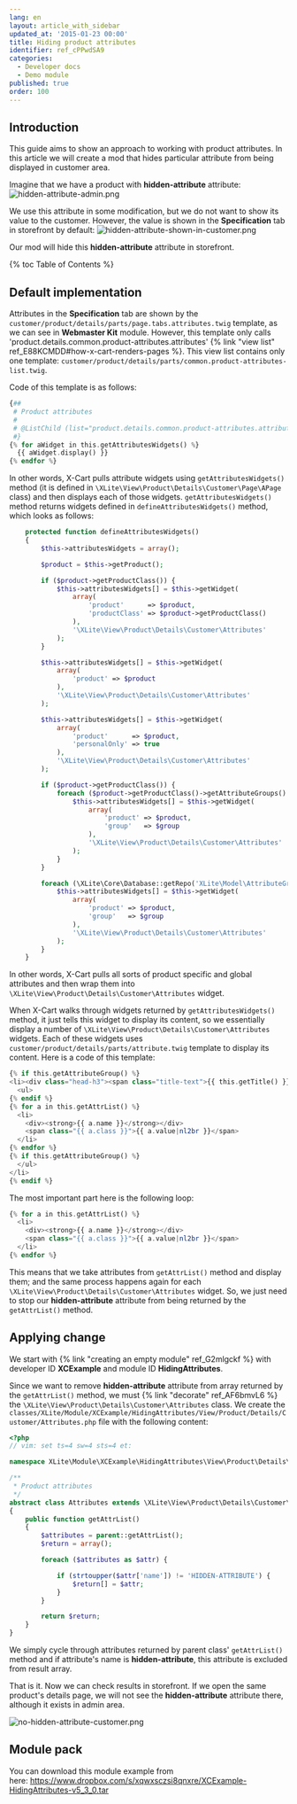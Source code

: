 ```yaml
---
lang: en
layout: article_with_sidebar
updated_at: '2015-01-23 00:00'
title: Hiding product attributes
identifier: ref_cPPwdSA9
categories:
  - Developer docs
  - Demo module
published: true
order: 100
---
```

## Introduction

This guide aims to show an approach to working with product attributes. In this article we will create a mod that hides particular attribute from being displayed in customer area.

Imagine that we have a product with **hidden-attribute** attribute:
![hidden-attribute-admin.png]({{site.baseurl}}/attachments/ref_cPPwdSA9/hidden-attribute-admin.png)

We use this attribute in some modification, but we do not want to show its value to the customer. 
However, the value is shown in the **Specification** tab in storefront by default:
![hidden-attribute-shown-in-customer.png]({{site.baseurl}}/attachments/ref_cPPwdSA9/hidden-attribute-shown-in-customer.png)

Our mod will hide this **hidden-attribute** attribute in storefront.

{% toc Table of Contents %}

## Default implementation

Attributes in the **Specification** tab are shown by the `customer/product/details/parts/page.tabs.attributes.twig` template, as we can see in **Webmaster Kit** module.  However, this template only calls 'product.details.common.product-attributes.attributes' {% link "view list" ref_E88KCMDD#how-x-cart-renders-pages %}. This view list contains only one template: `customer/product/details/parts/common.product-attributes-list.twig`.

Code of this template is as follows:

```php
{##
 # Product attributes
 #
 # @ListChild (list="product.details.common.product-attributes.attributes", weight="10")
 #}
{% for aWidget in this.getAttributesWidgets() %}
  {{ aWidget.display() }}
{% endfor %}
```

In other words, X-Cart pulls attribute widgets using `getAttributesWidgets()` method (it is defined in `\XLite\View\Product\Details\Customer\Page\APage` class) and then displays each of those widgets. `getAttributesWidgets()` method returns widgets defined in `defineAttributesWidgets()` method, which looks as follows:

```php
    protected function defineAttributesWidgets()
    {
        $this->attributesWidgets = array();

        $product = $this->getProduct();

        if ($product->getProductClass()) {
            $this->attributesWidgets[] = $this->getWidget(
                array(
                    'product'      => $product,
                    'productClass' => $product->getProductClass()
                ),
                '\XLite\View\Product\Details\Customer\Attributes'
            );
        }

        $this->attributesWidgets[] = $this->getWidget(
            array(
                'product' => $product
            ),
            '\XLite\View\Product\Details\Customer\Attributes'
        );

        $this->attributesWidgets[] = $this->getWidget(
            array(
                'product'      => $product,
                'personalOnly' => true
            ),
            '\XLite\View\Product\Details\Customer\Attributes'
        );

        if ($product->getProductClass()) {
            foreach ($product->getProductClass()->getAttributeGroups() as $group) {
                $this->attributesWidgets[] = $this->getWidget(
                    array(
                        'product' => $product,
                        'group'   => $group
                    ),
                    '\XLite\View\Product\Details\Customer\Attributes'
                );
            }
        }

        foreach (\XLite\Core\Database::getRepo('XLite\Model\AttributeGroup')->findByProductClass(null) as $group) {
            $this->attributesWidgets[] = $this->getWidget(
                array(
                    'product' => $product,
                    'group'   => $group
                ),
                '\XLite\View\Product\Details\Customer\Attributes'
            );
        }
    }
```

In other words, X-Cart pulls all sorts of product specific and global attributes and then wrap them into `\XLite\View\Product\Details\Customer\Attributes` widget.

When X-Cart walks through widgets returned by `getAttributesWidgets()` method, it just tells this widget to display its content, so we essentially display a number of `\XLite\View\Product\Details\Customer\Attributes` widgets. Each of these widgets uses `customer/product/details/parts/attribute.twig` template to display its content. Here is a code of this template:

```php
{% if this.getAttributeGroup() %}
<li><div class="head-h3"><span class="title-text">{{ this.getTitle() }}</span><span class="line"></span></div>
  <ul>
{% endif %}
{% for a in this.getAttrList() %}
  <li>
    <div><strong>{{ a.name }}</strong></div>
    <span class="{{ a.class }}">{{ a.value|nl2br }}</span>
  </li>
{% endfor %}
{% if this.getAttributeGroup() %}
  </ul>
</li>
{% endif %}
```

The most important part here is the following loop:

```php
{% for a in this.getAttrList() %}
  <li>
    <div><strong>{{ a.name }}</strong></div>
    <span class="{{ a.class }}">{{ a.value|nl2br }}</span>
  </li>
{% endfor %}
```

This means that we take attributes from `getAttrList()` method and display them; and the same process happens again for each `\XLite\View\Product\Details\Customer\Attributes` widget. So, we just need to stop our **hidden-attribute** attribute from being returned by the `getAttrList()` method.

## Applying change

We start with {% link "creating an empty module" ref_G2mlgckf %} with developer ID **XCExample** and module ID **HidingAttributes**.

Since we want to remove **hidden-attribute** attribute from array returned by the `getAttrList()` method, we must {% link "decorate" ref_AF6bmvL6 %} the `\XLite\View\Product\Details\Customer\Attributes` class. We create the
`classes/XLite/Module/XCExample/HidingAttributes/View/Product/Details/Customer/Attributes.php` file with the following content: 

```php
<?php
// vim: set ts=4 sw=4 sts=4 et:

namespace XLite\Module\XCExample\HidingAttributes\View\Product\Details\Customer;

/**
 * Product attributes
 */
abstract class Attributes extends \XLite\View\Product\Details\Customer\Attributes implements \XLite\Base\IDecorator
{
    public function getAttrList()
    {
        $attributes = parent::getAttrList();
        $return = array();

        foreach ($attributes as $attr) {

            if (strtoupper($attr['name']) != 'HIDDEN-ATTRIBUTE') {
                $return[] = $attr;
            }
        }

        return $return;
    }
}
```

We simply cycle through attributes returned by parent class' `getAttrList()` method and if attribute's name is **hidden-attribute**, this attribute is excluded from result array.

That is it. Now we can check results in storefront. If we open the same product's details page, we will not see the **hidden-attribute** attribute there, although it exists in admin area.

![no-hidden-attribute-customer.png]({{site.baseurl}}/attachments/ref_cPPwdSA9/no-hidden-attribute-customer.png)

## Module pack

You can download this module example from here: <https://www.dropbox.com/s/xqwxsczsi8qnxre/XCExample-HidingAttributes-v5_3_0.tar>
